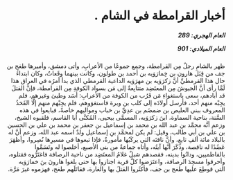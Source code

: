 <h1 dir="rtl">أخبار القرامطة في الشام .</h1>

<h5 dir="rtl">العام الهجري:  289

العام الميلادي: 901

</h5>

<p dir="rtl">ظهر بالشامِ رجلٌ مِن القرامطة، وجمع جموعًا من الأعرابِ، وأتى دمشق، وأميرها طغج بن جف من قِبَل هارون بن خِمارَوَيه بن أحمد بن طولون، وكانت بينهما وقَعاتٌ، وكان ابتداءُ حال هذا القرمطيِّ أنَّ زكرَوَيه بن مهرَوَيه الداعية القرمطي الذي بدأ أمرُه في العراق هذا لَمَّا رأى أنَّ الجيوشَ مِن المعتَضِد متتابِعةٌ إلى مَن بسواد الكوفةِ مِن القرامطة، فإنَّ القتلَ قد أبادهم، سعى باستغواءِ مَن قَرُب من الكوفة من الأعرابِ: أسَد وطيئ وغيرهم، فلم يجِبْه منهم أحد، فأرسل أولادَه إلى كلب بن وبرة فاستغوَوهم، فلم يجِبْهم منهم إلَّا الفَخذُ المعروف ببني العليص بن ضمضَم بن عدِيِّ بن خباب ومواليهم خاصةً، فبايعوا في هذه السَّنة، بناحية السماوة، ابنَ زكرَوَيه، المسمَّى بيحيى، المُكنَّى أبا القاسم، فلقبوه الشيخ، وزعم أنَّه محمَّد بن عبد الله بن محمد بن إسماعيل بن جعفر بن محمد بن علي بن الحسين بن علي بن أبي طالب، وقيل: لم يكن لمحمَّد بنِ إسماعيل ولدٌ اسمه عبد الله، وزعم أنَّ له بالبلاد مائة ألفِ تابعٍ، وأنَّ ناقتَه التي يركَبُها مأمورةٌ، فإذا تبعوها في مسيرِها نُصِروا، وأظهَرَ عَضُدًا له ناقصة، وذكَرَ أنَّها آيتُه، وأتاه جماعةٌ من بني الأصبع، أخلصوا له وتَسَمَّوا بالفاطميين، ودانُوا بدينه، فقصدهم شبلٌ غلامُ المعتَضِد من ناحية الرصافة فاغتَرُّوه فقتلوه، وأحرقوا مسجِدَ الرصافة، واعتَرَضوا كلَّ قرية اجتازوا بها حتى بلغوا هارونَ بنَ خمارَوَيه التي قوطِعَ عليها طغج بن جف، فأكثَروا القتلَ بها والغارة، فقاتَلَهم طغج، فهزموه غيرَ مَرَّة.</p></br>
